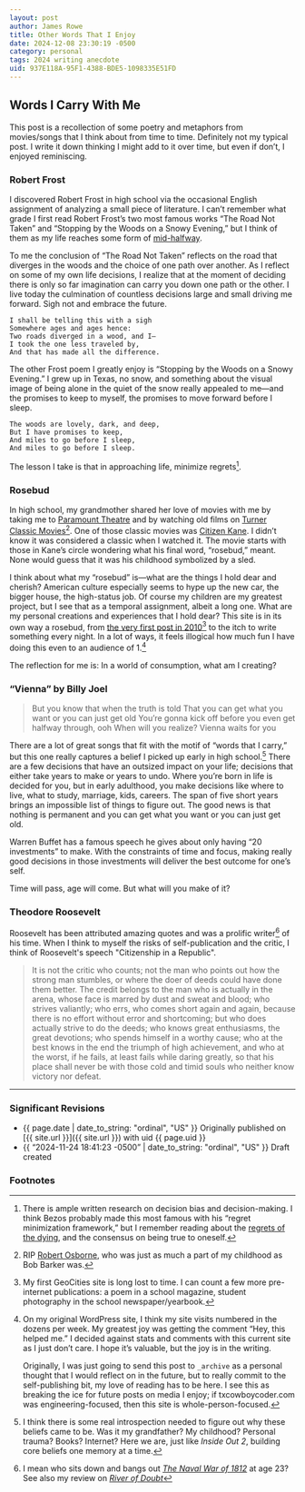 ```yaml
---
layout: post
author: James Rowe
title: Other Words That I Enjoy
date: 2024-12-08 23:30:19 -0500
category: personal
tags: 2024 writing anecdote
uid: 937E118A-95F1-4388-BDE5-1098335E51FD
---
```


## Words I Carry With Me

This post is a recollection of some poetry and metaphors from movies/songs that I think about from time to time. Definitely not my typical post. I write it down thinking I might add to it over time, but even if don’t, I enjoyed reminiscing.

### Robert Frost

I discovered Robert Frost in high school via the occasional English assignment of analyzing a small piece of literature. I can’t remember what grade I first read Robert Frost’s two most famous works “The Road Not Taken” and “Stopping by the Woods on a Snowy Evening,” but I think of them as my life reaches some form of [mid-halfway](https://status.jsrowe.com).

To me the conclusion of “The Road Not Taken” reflects on the road that diverges in the woods and the choice of one path over another. As I reflect on some of my own life decisions, I realize that at the moment of deciding there is only so far imagination can carry you down one path or the other. I live today the culmination of countless decisions large and small driving me forward. Sigh not and embrace the future.

```
I shall be telling this with a sigh
Somewhere ages and ages hence:
Two roads diverged in a wood, and I—
I took the one less traveled by,
And that has made all the difference.
```

The other Frost poem I greatly enjoy is “Stopping by the Woods on a Snowy Evening.” I grew up in Texas, no snow, and something about the visual image of being alone in the quiet of the snow really appealed to me—and the promises to keep to myself, the promises to move forward before I sleep.

```
The woods are lovely, dark, and deep,
But I have promises to keep,
And miles to go before I sleep,
And miles to go before I sleep.
```

The lesson I take is that in approaching life, minimize regrets[^regrets].

### Rosebud

In high school, my grandmother shared her love of movies with me by taking me to [Paramount Theatre](https://www.austintheatre.org) and by watching old films on [Turner Classic Movies](https://www.tcm.com)[^osborne]. One of those classic movies was [Citizen Kane]( https://en.wikipedia.org/wiki/Citizen_Kane). I didn’t know it was considered a classic when I watched it. The movie starts with those in Kane’s circle wondering what his final word, “rosebud,” meant. None would guess that it was his childhood symbolized by a sled. 

I think about what my “rosebud” is—what are the things I hold dear and cherish? American culture especially seems to hype up the new car, the bigger house, the high-status job. Of course my children are my greatest project, but I see that as a temporal assignment, albeit a long one. What are my personal creations and experiences that I hold dear? This site is in its own way a rosebud, from [the very first post in 2010](https://txcowboycoder.wordpress.com/2010/04/07/whats-in-a-name/)[^geocities] to the itch to write something every night. In a lot of ways, it feels illogical how much fun I have doing this even to an audience of 1.[^stats]

The reflection for me is: In a world of consumption, what am I creating?

### “Vienna” by Billy Joel

> But you know that when the truth is told That you can get what you want or you can just get old You’re gonna kick off before you even get halfway through, ooh When will you realize? Vienna waits for you

There are a lot of great songs that fit with the motif of “words that I carry,” but this one really captures a belief I picked up early in high school.[^raised] There are a few decisions that have an outsized impact on your life; decisions that either take years to make or years to undo. Where you’re born in life is decided for you, but in early adulthood, you make decisions like where to live, what to study, marriage, kids, careers. The span of five short years brings an impossible list of things to figure out. The good news is that nothing is permanent and you can get what you want or you can just get old. 

Warren Buffet has a famous speech he gives about only having “20 investments” to make. With the constraints of time and focus, making really good decisions in those investments will deliver the best outcome for one’s self. 

Time will pass, age will come. But what will you make of it?

### Theodore Roosevelt

Roosevelt has been attributed amazing quotes and was a prolific writer[^book] of his time. When I think to myself the risks of self-publication and the critic, I think of Roosevelt's speech "Citizenship in a Republic".

> It is not the critic who counts; not the man who points out how the strong man stumbles, or where the doer of deeds could have done them better. The credit belongs to the man who is actually in the arena, whose face is marred by dust and sweat and blood; who strives valiantly; who errs, who comes short again and again, because there is no effort without error and shortcoming; but who does actually strive to do the deeds; who knows great enthusiasms, the great devotions; who spends himself in a worthy cause; who at the best knows in the end the triumph of high achievement, and who at the worst, if he fails, at least fails while daring greatly, so that his place shall never be with those cold and timid souls who neither know victory nor defeat.

---

### Significant Revisions

- {{ page.date | date_to_string: "ordinal", "US" }} Originally published on [{{ site.url }}]({{ site.url }}) with uid {{ page.uid }}
- {{ “2024-11-24 18:41:23 -0500” | date_to_string: "ordinal", "US" }} Draft created

### Footnotes

[^geocities]: My first GeoCities site is long lost to time. I can count a few more pre-internet publications: a poem in a school magazine, student photography in the school newspaper/yearbook.

[^osborne]: RIP [Robert Osborne](https://en.wikipedia.org/wiki/Robert_Osborne), who was just as much a part of my childhood as Bob Barker was.

[^stats]: On my original WordPress site, I think my site visits numbered in the dozens per week. My greatest joy was getting the comment “Hey, this helped me.” I decided against stats and comments with this current site as I just don’t care. I hope it’s valuable, but the joy is in the writing.

    Originally, I was just going to send this post to `_archive` as a personal thought that I would reflect on in the future, but to really commit to the self-publishing bit, my love of reading has to be here. I see this as breaking the ice for future posts on media I enjoy; if txcowboycoder.com was engineering-focused, then this site is whole-person-focused.

[^raised]: I think there is some real introspection needed to figure out why these beliefs came to be. Was it my grandfather? My childhood? Personal trauma? Books? Internet? Here we are, just like *Inside Out 2*, building core beliefs one memory at a time.

[^regrets]: There is ample written research on decision bias and decision-making. I think Bezos probably made this most famous with his “regret minimization framework,” but I remember reading about the [regrets of the dying](https://bronnieware.com/blog/regrets-of-the-dying/), and the consensus on being true to oneself.

[^book]: I mean who sits down and bangs out *[The Naval War of 1812](https://en.wikipedia.org/wiki/The_Naval_War_of_1812)* at age 23? See also my review on *[River of Doubt](https://www.jsrowe.com/river-of-doubt/index.html)*